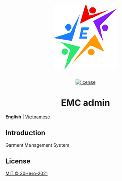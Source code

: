 <div align="center"> <a href="https://gitlab.com/30Hero/zeus"> <img alt="EMCAdmin Logo" width="200" height="200" src="/zeus-web/zeus-frontend/public/resource/img/pwa-512x512.png"> </a> <br> <br>

[![license](https://img.shields.io/badge/license-MIT-green)](LICENSE)

<h1>EMC admin</h1>
</div>

**English** | [Vietnamese](./README.vi-VN.md)

## Introduction

Garment Management System

## License

[MIT © 30Hero-2021](./LICENSE)
